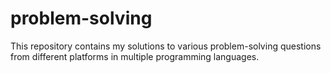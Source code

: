 # problem-solving
This repository contains my solutions to various problem-solving questions from different platforms in multiple programming languages.
